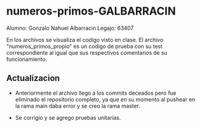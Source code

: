 # numeros-primos-GALBARRACIN
Alumno: Gonzalo Nahuel Albarracin
Legajo: 63407

En los archivos se visualiza el codigo visto en clase. El archivo "numeros_primos_propio" es un codigo de prueba con su test correspondiente al igual que sus respectivos comentarios de su funcionamiento.

## Actualizacion 

- Anteriormente el archivo llego a los commits deceados pero fue eliminado el repositorio completo, ya que en su momento al pushear en la rama main daba error y se creo la rama master.

- Se corrigio y se agrego pruebas unitarias.


